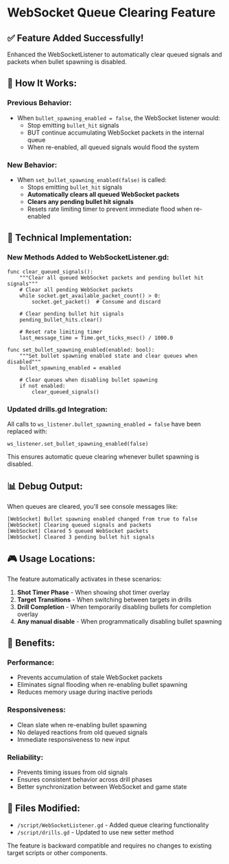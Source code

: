 # WebSocket Queue Clearing Feature

## ✅ Feature Added Successfully!

Enhanced the WebSocketListener to automatically clear queued signals and packets when bullet spawning is disabled.

## 🎯 **How It Works:**

### **Previous Behavior:**
- When `bullet_spawning_enabled = false`, the WebSocket listener would:
  - Stop emitting `bullet_hit` signals
  - BUT continue accumulating WebSocket packets in the internal queue
  - When re-enabled, all queued signals would flood the system

### **New Behavior:**
- When `set_bullet_spawning_enabled(false)` is called:
  - Stops emitting `bullet_hit` signals
  - **Automatically clears all queued WebSocket packets**
  - **Clears any pending bullet hit signals**
  - Resets rate limiting timer to prevent immediate flood when re-enabled

## 🔧 **Technical Implementation:**

### **New Methods Added to WebSocketListener.gd:**

```gdscript
func clear_queued_signals():
    """Clear all queued WebSocket packets and pending bullet hit signals"""
    # Clear all pending WebSocket packets
    while socket.get_available_packet_count() > 0:
        socket.get_packet()  # Consume and discard
    
    # Clear pending bullet hit signals
    pending_bullet_hits.clear()
    
    # Reset rate limiting timer
    last_message_time = Time.get_ticks_msec() / 1000.0

func set_bullet_spawning_enabled(enabled: bool):
    """Set bullet spawning enabled state and clear queues when disabled"""
    bullet_spawning_enabled = enabled
    
    # Clear queues when disabling bullet spawning
    if not enabled:
        clear_queued_signals()
```

### **Updated drills.gd Integration:**

All calls to `ws_listener.bullet_spawning_enabled = false` have been replaced with:
```gdscript
ws_listener.set_bullet_spawning_enabled(false)
```

This ensures automatic queue clearing whenever bullet spawning is disabled.

## 📊 **Debug Output:**

When queues are cleared, you'll see console messages like:
```
[WebSocket] Bullet spawning enabled changed from true to false
[WebSocket] Clearing queued signals and packets
[WebSocket] Cleared 5 queued WebSocket packets
[WebSocket] Cleared 3 pending bullet hit signals
```

## 🎮 **Usage Locations:**

The feature automatically activates in these scenarios:

1. **Shot Timer Phase** - When showing shot timer overlay
2. **Target Transitions** - When switching between targets in drills
3. **Drill Completion** - When temporarily disabling bullets for completion overlay
4. **Any manual disable** - When programmatically disabling bullet spawning

## 🚀 **Benefits:**

### **Performance:**
- Prevents accumulation of stale WebSocket packets
- Eliminates signal flooding when re-enabling bullet spawning
- Reduces memory usage during inactive periods

### **Responsiveness:**
- Clean slate when re-enabling bullet spawning
- No delayed reactions from old queued signals
- Immediate responsiveness to new input

### **Reliability:**
- Prevents timing issues from old signals
- Ensures consistent behavior across drill phases
- Better synchronization between WebSocket and game state

## 🔗 **Files Modified:**

- `/script/WebSocketListener.gd` - Added queue clearing functionality
- `/script/drills.gd` - Updated to use new setter method

The feature is backward compatible and requires no changes to existing target scripts or other components.